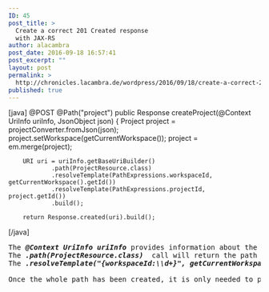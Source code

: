 ```yaml
---
ID: 45
post_title: >
  Create a correct 201 Created response
  with JAX-RS
author: alacambra
post_date: 2016-09-18 16:57:41
post_excerpt: ""
layout: post
permalink: >
  http://chronicles.lacambra.de/wordpress/2016/09/18/create-a-correct-201-created-response/
published: true
---
```


[java]
@POST
@Path(&quot;project&quot;)
public Response createProject(@Context UriInfo uriInfo, JsonObject json) {
        Project project = projectConverter.fromJson(json);
        project.setWorkspace(getCurrentWorkspace());
        project = em.merge(project);

        URI uri = uriInfo.getBaseUriBuilder()
                .path(ProjectResource.class)
                .resolveTemplate(PathExpressions.workspaceId, getCurrentWorkspace().getId())
                .resolveTemplate(PathExpressions.projectId, project.getId())
                .build();

        return Response.created(uri).build();
[/java]

<pre>The <em><strong>@Context UriInfo uriInfo </strong></em>provides information about the current URI. 
The <em><strong>.path(ProjectResource.class) </strong></em> call will return the path used for the ProjectResource.class. 
The <em><strong>.resolveTemplate("<span class="pl-s">{workspace</span>Id:<span class="pl-cce">\\</span>d+<span class="pl-s">}"</span>, getCurrentWorkspace().getId()) </strong></em> will replace the <em>workspaceId</em> template variable for the actual<em> wokspace id</em>.

Once the whole path has been created, it is only needed to put it into a <em>created</em> response.
</pre>